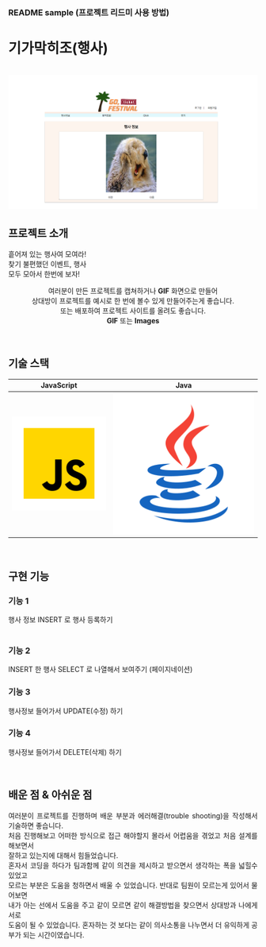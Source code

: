### README sample (프로젝트 리드미 사용 방법)
# 기가막히조(행사)

<p align="center">
  <br>
  <img src="https://github.com/Changgyu1/Chang_Gu/blob/master/readme-static/svg/main.png?raw=true">
  <br>
</p>



## 프로젝트 소개

<p align="justify">
흩어져 있는 행사여 모여라!<br>
찾기 불편했던 이벤트, 행사<br>
모두 모아서 한번에 보자!
</p>

<p align="center">
여러분이 만든 프로젝트를 캡쳐하거나 <strong>GIF</strong> 화면으로 만들어 <br />
상대방이 프로젝트를 예시로 한 번에 볼수 있게 만들어주는게 좋습니다.<br />
또는 배포하여 프로젝트 사이트를 올려도 좋습니다.<br />
<strong>GIF</strong> 또는 <strong>Images</strong>
</p>

<br>

## 기술 스택

| JavaScript |    Java    | 
| :--------: | :--------: | 
|   ![js]    |  ![java]   |

<br>

## 구현 기능

### 기능 1
행사 정보 INSERT 로 행사 등록하기<br>
<img src="">
### 기능 2
INSERT 한 행사 SELECT 로 나열해서 보여주기 (페이지네이션)
<img src="">

### 기능 3
행사정보 들어가서 UPDATE(수정) 하기
<img src="">

### 기능 4
행사정보 들어가서 DELETE(삭제) 하기
<img src="">

<br>

## 배운 점 & 아쉬운 점

<p align="justify">
여러분이 프로젝트를 진행하며 배운 부분과 에러해결(trouble shooting)을 작성해서 기술하면 좋습니다.<br />
처음 진행해보고 어떠한 방식으로 접근 해야할지 몰라서 어렵움을 겪었고 처음 설계를 해보면서  <br>
잘하고 있는지에 대해서 힘들었습니다.<br>
혼자서 코딩을 하다가 팀과함께 같이 의견을 제시하고 받으면서 생각하는 폭을 넓힐수 있었고<br>
모르는 부분은 도움을 청하면서 배울 수 있었습니다. 반대로 팀원이 모르는게 있어서 물어보면<br>
내가 아는 선에서 도움을 주고 같이 모르면 같이 해결방법을 찾으면서 상대방과 나에게 서로<br>
도움이 될 수 있었습니다. 혼자하는 것 보다는 같이 의사소통을 나누면서 더 유익하게 공부가 되는 시간이였습니다.<br>
</p>

<br>


<!-- Stack Icon Refernces -->

[js]: ./readme-static/img/javascript.svg
[java]: ./readme-static/img/java.svg

